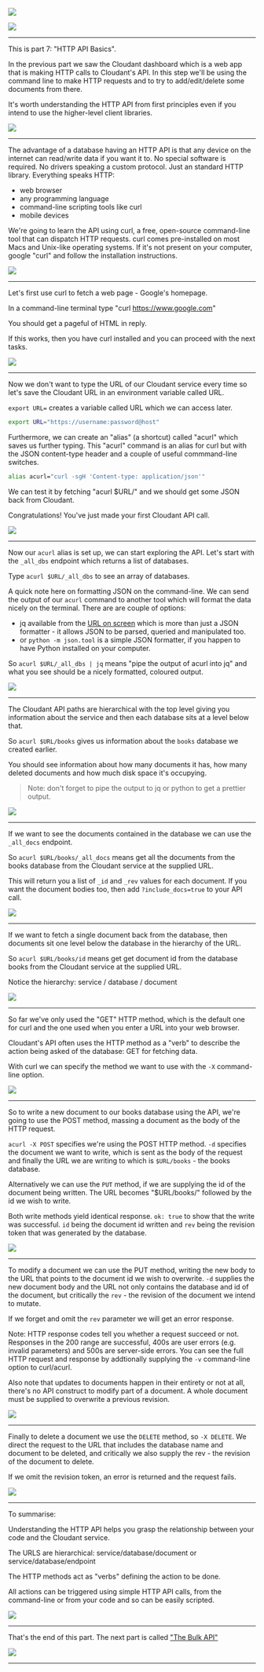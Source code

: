 ![](slides/Slide0.png)



![](slides/Slide1.png)

---

This is part 7: "HTTP API Basics".

In the previous part we saw the  Cloudant dashboard which is a web app that is making HTTP calls to Cloudant's API. In this step we'll be using the command line to make HTTP requests and to try to add/edit/delete some documents from there. 

It's worth understanding the HTTP API from first principles even if you intend to use the higher-level client libraries.

![](slides/Slide47.png)

---

The advantage of a database having an HTTP API is that any device on the internet can read/write data if you want it to. No special software is required. No drivers speaking a custom protocol. Just an standard HTTP library. Everything speaks HTTP:

- web browser
- any programming language
- command-line scripting tools like curl
- mobile devices

We're going to learn the API using curl, a free, open-source command-line tool that can dispatch HTTP requests. curl comes pre-installed on most Macs and Unix-like operating systems. If it's not present on your computer, google "curl" and follow the installation instructions.

![](slides/Slide48.png)

---

Let's first use curl to fetch a web page - Google's homepage. 

In a command-line terminal type "curl https://www.google.com"

You should get a pageful of HTML in reply. 

If this works, then you have curl installed and you can proceed with the next tasks.

![](slides/Slide49.png)

---

Now we don't want to type the URL of our Cloudant service every time so let's save the Cloudant URL in an environment variable called URL.

`export URL=` creates a variable called URL which we can access later.

```sh
export URL="https://username:password@host"
```

Furthermore, we can create an "alias" (a shortcut) called "acurl" which saves us further typing. This "acurl" command is an alias for curl but with the JSON content-type header and a couple of useful commmand-line switches.

```sh
alias acurl="curl -sgH 'Content-type: application/json'" 
```

We can test it by fetching "acurl $URL/" and we should get some JSON back from Cloudant.

Congratulations! You've just made your first Cloudant API call.

![](slides/Slide50.png)

---

Now our `acurl` alias is set up, we can start exploring the API. Let's start with the `_all_dbs` endpoint which returns a list of databases.

Type `acurl $URL/_all_dbs` to see an array of databases.

A quick note here on formatting JSON on the command-line. We can send the output of our `acurl` command to another tool which will format the data nicely on the terminal. There are are couple of options:

- jq available from the [URL on screen](https://stedolan.github.io/jq/) which is more than just a JSON formatter - it allows JSON to be parsed, queried and manipulated too.
- or `python -m json.tool` is a simple JSON formatter, if you happen to have Python installed on your computer.


So `acurl $URL/_all_dbs | jq` means "pipe the output of acurl into jq" and what you see should be a nicely formatted, coloured output.

![](slides/Slide51.png)

---

The Cloudant API paths are hierarchical with the top level giving you information about the service and then each database sits at a level below that.

So `acurl $URL/books` gives us information about the `books` database we created earlier.

You should see information about how many documents it has, how many deleted documents and how much disk space it's occupying.

> Note: don't forget to pipe the output to jq or python to get a prettier output.

![](slides/Slide52.png)

---

If we want to see the documents contained in the database we can use the `_all_docs` endpoint.

So `acurl $URL/books/_all_docs` means get all the documents from the books database from the Cloudant service at the supplied URL.

This will return you a list of `_id` and `_rev` values for each document. If you want the document bodies too, then add `?include_docs=true` to your API call.

![](slides/Slide53.png)

---

If we want to fetch a single document back from the database, then documents sit one level below the database in the hierarchy of the URL.

So `acurl $URL/books/id` means get get document id from the database books from the Cloudant service at the supplied URL. 

Notice the hierarchy: service / database / document

![](slides/Slide54.png)

---

So far we've only used the "GET" HTTP method, which is the default one for curl and the one used when you enter a URL into your web browser.

Cloudant's API often uses the HTTP method as a "verb" to describe the action being asked of the database: GET for fetching data.

With curl we can specify the method we want to use with the `-X` command-line option.

![](slides/Slide55.png)

---

So to write a new document to our books database using the API, we're going to use the POST method, massing a document as the body of the HTTP request.

`acurl -X POST` specifies we're using the POST HTTP method. `-d` specifies the document we want to write, which is sent as the body of the request and finally the URL we are writing to which is `$URL/books` - the books database.

Alternatively we can use the `PUT` method, if we are supplying the id of the document being written. The URL becomes "$URL/books/" followed by the id we wish to write.

Both write methods yield identical response. `ok: true` to show that the write was successful. `id` being the document id written and `rev` being the revision token that was generated by the database.

![](slides/Slide56.png)

---

To modify a document we can use the PUT method, writing the new body to the URL that points to the document id we wish to overwrite. `-d` supplies the new document body and the URL not only contains the database and id of the document, but critically the `rev` - the revision of the document we intend to mutate.

If we forget and omit the `rev` parameter we will get an error response.

Note: HTTP response codes tell you whether a request succeed or not. Responses in the 200 range are successful, 400s are user errors (e.g. invalid parameters) and 500s are server-side errors. You can see the full HTTP request and response by addtionally supplying the `-v` command-line option to curl/acurl.

Also note that updates to documents happen in their entirety or not at all, there's no API construct to modify part of a document. A whole document must be supplied to overwrite a previous revision. 

![](slides/Slide57.png)

---

Finally to delete a document we use the `DELETE` method, so `-X DELETE`. We direct the request to the URL that includes the database name and document to be deleted, and critically we also supply the rev - the revision of the document to delete.

If we omit the revision token, an error is returned and the request fails.


![](slides/Slide58.png)

---

To summarise:

Understanding the HTTP API helps you grasp the relationship between your code and the Cloudant service.

The URLS are hierarchical: service/database/document or service/database/endpoint

The HTTP methods act as "verbs" defining the action to be done.

All actions can be triggered using simple HTTP API calls, from the command-line or from your code and so can be easily scripted.

![](slides/Slide59.png)

---

That's the end of this part. The next part is called ["The Bulk API"](./Part&#32;08&#32;-&#32;The&#32;Bulk&#32;API.md)
 
![](slides/Slide0.png)

---